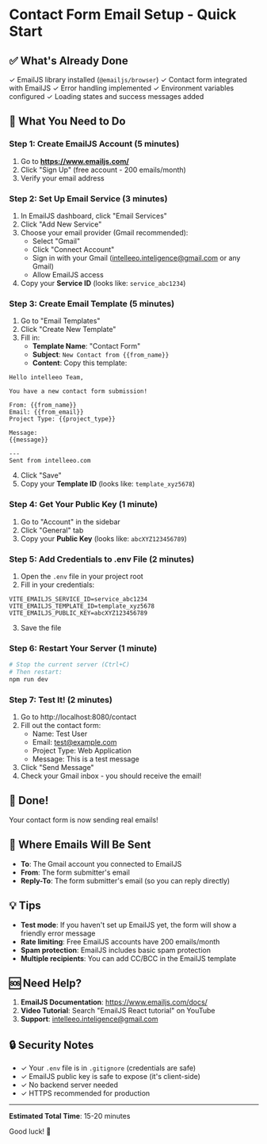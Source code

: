 # Contact Form Email Setup - Quick Start

## ✅ What's Already Done

✓ EmailJS library installed (`@emailjs/browser`)
✓ Contact form integrated with EmailJS
✓ Error handling implemented
✓ Environment variables configured
✓ Loading states and success messages added

## 🚀 What You Need to Do

### Step 1: Create EmailJS Account (5 minutes)

1. Go to **https://www.emailjs.com/**
2. Click "Sign Up" (free account - 200 emails/month)
3. Verify your email address

### Step 2: Set Up Email Service (3 minutes)

1. In EmailJS dashboard, click "Email Services"
2. Click "Add New Service"
3. Choose your email provider (Gmail recommended):
   - Select "Gmail"
   - Click "Connect Account"
   - Sign in with your Gmail (intelleeo.inteligence@gmail.com or any Gmail)
   - Allow EmailJS access
4. Copy your **Service ID** (looks like: `service_abc1234`)

### Step 3: Create Email Template (5 minutes)

1. Go to "Email Templates"
2. Click "Create New Template"
3. Fill in:
   - **Template Name**: "Contact Form"
   - **Subject**: `New Contact from {{from_name}}`
   - **Content**: Copy this template:

```
Hello intelleeo Team,

You have a new contact form submission!

From: {{from_name}}
Email: {{from_email}}
Project Type: {{project_type}}

Message:
{{message}}

---
Sent from intelleeo.com
```

4. Click "Save"
5. Copy your **Template ID** (looks like: `template_xyz5678`)

### Step 4: Get Your Public Key (1 minute)

1. Go to "Account" in the sidebar
2. Click "General" tab
3. Copy your **Public Key** (looks like: `abcXYZ123456789`)

### Step 5: Add Credentials to .env File (2 minutes)

1. Open the `.env` file in your project root
2. Fill in your credentials:

```env
VITE_EMAILJS_SERVICE_ID=service_abc1234
VITE_EMAILJS_TEMPLATE_ID=template_xyz5678
VITE_EMAILJS_PUBLIC_KEY=abcXYZ123456789
```

3. Save the file

### Step 6: Restart Your Server (1 minute)

```bash
# Stop the current server (Ctrl+C)
# Then restart:
npm run dev
```

### Step 7: Test It! (2 minutes)

1. Go to http://localhost:8080/contact
2. Fill out the contact form:
   - Name: Test User
   - Email: test@example.com
   - Project Type: Web Application
   - Message: This is a test message
3. Click "Send Message"
4. Check your Gmail inbox - you should receive the email!

## 🎉 Done!

Your contact form is now sending real emails!

## 📧 Where Emails Will Be Sent

- **To**: The Gmail account you connected to EmailJS
- **From**: The form submitter's email
- **Reply-To**: The form submitter's email (so you can reply directly)

## 💡 Tips

- **Test mode**: If you haven't set up EmailJS yet, the form will show a friendly error message
- **Rate limiting**: Free EmailJS accounts have 200 emails/month
- **Spam protection**: EmailJS includes basic spam protection
- **Multiple recipients**: You can add CC/BCC in the EmailJS template

## 🆘 Need Help?

1. **EmailJS Documentation**: https://www.emailjs.com/docs/
2. **Video Tutorial**: Search "EmailJS React tutorial" on YouTube
3. **Support**: intelleeo.inteligence@gmail.com

## 🔒 Security Notes

- ✓ Your `.env` file is in `.gitignore` (credentials are safe)
- ✓ EmailJS public key is safe to expose (it's client-side)
- ✓ No backend server needed
- ✓ HTTPS recommended for production

---

**Estimated Total Time**: 15-20 minutes

Good luck! 🚀
